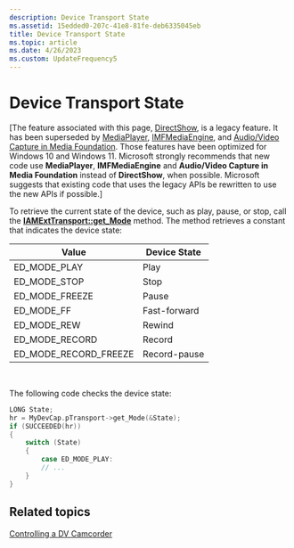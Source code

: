 ```yaml
---
description: Device Transport State
ms.assetid: 15edded0-207c-41e8-81fe-deb6335045eb
title: Device Transport State
ms.topic: article
ms.date: 4/26/2023
ms.custom: UpdateFrequency5
---
```


# Device Transport State

\[The feature associated with this page, [DirectShow](/windows/win32/directshow/directshow), is a legacy feature. It has been superseded by [MediaPlayer](/uwp/api/Windows.Media.Playback.MediaPlayer), [IMFMediaEngine](/windows/win32/api/mfmediaengine/nn-mfmediaengine-imfmediaengine), and [Audio/Video Capture in Media Foundation](windows/win32/medfound/audio-video-capture-in-media-foundation). Those features have been optimized for Windows 10 and Windows 11. Microsoft strongly recommends that new code use **MediaPlayer**, **IMFMediaEngine** and **Audio/Video Capture in Media Foundation** instead of **DirectShow**, when possible. Microsoft suggests that existing code that uses the legacy APIs be rewritten to use the new APIs if possible.\]

To retrieve the current state of the device, such as play, pause, or stop, call the [**IAMExtTransport::get\_Mode**](/windows/desktop/api/Strmif/nf-strmif-iamexttransport-get_mode) method. The method retrieves a constant that indicates the device state:



| Value                    | Device State |
|--------------------------|--------------|
| ED\_MODE\_PLAY           | Play         |
| ED\_MODE\_STOP           | Stop         |
| ED\_MODE\_FREEZE         | Pause        |
| ED\_MODE\_FF             | Fast-forward |
| ED\_MODE\_REW            | Rewind       |
| ED\_MODE\_RECORD         | Record       |
| ED\_MODE\_RECORD\_FREEZE | Record-pause |



 

The following code checks the device state:


```C++
LONG State;
hr = MyDevCap.pTransport->get_Mode(&State);
if (SUCCEEDED(hr))
{
    switch (State)
    {
        case ED_MODE_PLAY:
        // ... 
    }
}
```



## Related topics

<dl> <dt>

[Controlling a DV Camcorder](controlling-a-dv-camcorder.md)
</dt> </dl>

 

 



